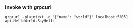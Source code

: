 ### invoke with grpcurl

```
grpcurl -plaintext -d '{"name": "world"}' localhost:50051 api.HelloWorld.SayHello
```
